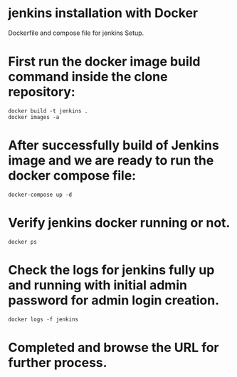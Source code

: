 # jenkins installation with Docker
Dockerfile and compose file for jenkins Setup.
# First run the docker image build command inside the clone repository:
    docker build -t jenkins .
    docker images -a
    
# After successfully build of Jenkins image and we are ready to run the docker compose file:
    docker-compose up -d

# Verify jenkins docker running or not.
    docker ps
    
# Check the logs for jenkins fully up and running with initial admin password for admin login creation.
    docker logs -f jenkins

# Completed and browse the URL for further process.
